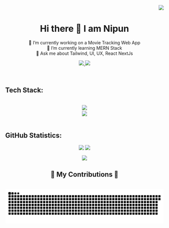 <div align="right">
  
  [![](https://visitcount.itsvg.in/api?id=L4Y3R&icon=3&color=2)](https://visitcount.itsvg.in)
</div>



<div align="center">
  <h1> Hi there 👋 I am Nipun </h1> 

🔭 I’m currently working on a Movie Tracking Web App<br>
🌱 I’m currently learning MERN Stack<br>
💬 Ask me about Tailwind, UI, UX, React NextJs<br>
</div>

<div align="center"> 
  <a href="mailto:nipundinanjanaupa@gmail.com">
    <img src="https://img.shields.io/badge/Gmail-333333?style=for-the-badge&logo=gmail&logoColor=red" />
  </a>
  <a href="https://linkedin.com/in/nipun-dinanjana-648462227" target="_blank">
    <img src="https://img.shields.io/badge/LinkedIn-0077B5?style=for-the-badge&logo=linkedin&logoColor=white" target="_blank" />
  </a>
  
</div>

<br/>
<br/>

<h2> Tech Stack: </h2>
<br/>
<div align="center">
    <img src="https://skillicons.dev/icons?i=react,html,css,vscode,github,tailwind,git,vercel,postman" /><br/>
    <img src="https://skillicons.dev/icons?i=nodejs,javascript,express,mongodb,nextjs,mysql,c,java,photoshop" /><br>
</div>

<br/>

<div>
  <h2> GitHub Statistics: </h2> 
</div>

<div align="center">

![](https://github-readme-stats.vercel.app/api?username=L4Y3R&theme=prussian&hide_border=true&include_all_commits=false&count_private=false)
![](https://github-readme-streak-stats.herokuapp.com/?user=L4Y3R&theme=prussian&hide_border=true)<br/>

![](https://github-readme-stats.vercel.app/api/top-langs/?username=L4Y3R&theme=prussian&hide_border=true&include_all_commits=false&count_private=false&layout=compact)   
</div>



<div align="center">
  <h2>🐍 My Contributions 🐍</h2>
  <br>
  <img alt="snake eating my contributions" src="https://raw.githubusercontent.com/l4y3r/l4y3r/output/github-contribution-grid-snake.svg" />
  
  <br/><br/><br/>
</div>



